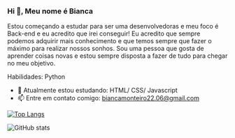 <!--
### Hi there 👋
**Bianca-22/Bianca-22** is a ✨ _special_ ✨ repository because its `README.md` (this file) appears on your GitHub profile.

Here are some ideas to get you started:

- 🔭 I’m currently working on ...
- 🌱 I’m currently learning ...
- 👯 I’m looking to collaborate on ...
- 🤔 I’m looking for help with ...
- 💬 Ask me about ...
- 📫 How to reach me: ...
- 😄 Pronouns: ...
- ⚡ Fun fact: ...
-->

### Hi 👋, Meu nome é Bianca
Estou começando a estudar para ser uma desenvolvedoras e meu foco é Back-end e eu acredito que irei conseguir!
Eu acredito que sempre podemos adquirir mais conhecimento e que temos sempre que fazer o máximo para realizar nossos sonhos.
Sou uma pessoa que gosta de aprender coisas novas e estou sempre disposta a fazer de tudo para chegar no meu objetivo.

Habilidades: Python

- 🌱 Atualmente estou estudando: HTML/ CSS/ Javascript 
- 📫 Entre em contato comigo: biancamonteiro22.06@gmail.com 

[![Top Langs](https://github-readme-stats.vercel.app/api/top-langs/?username=Bianca-22)](https://github.com/anuraghazra/github-readme-stats)

![GitHub stats](https://github-readme-stats.vercel.app/api?username=Bianca-22&show_icons=true)

